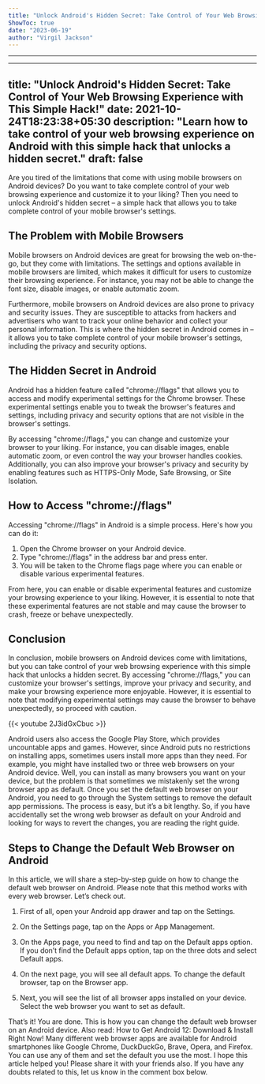```yaml
---
title: "Unlock Android's Hidden Secret: Take Control of Your Web Browsing Experience with This Simple Hack!"
ShowToc: true 
date: "2023-06-19"
author: "Virgil Jackson"
---
```

*****
---
title: "Unlock Android's Hidden Secret: Take Control of Your Web Browsing Experience with This Simple Hack!"
date: 2021-10-24T18:23:38+05:30
description: "Learn how to take control of your web browsing experience on Android with this simple hack that unlocks a hidden secret."
draft: false
---

Are you tired of the limitations that come with using mobile browsers on Android devices? Do you want to take complete control of your web browsing experience and customize it to your liking? Then you need to unlock Android's hidden secret – a simple hack that allows you to take complete control of your mobile browser's settings.

## The Problem with Mobile Browsers

Mobile browsers on Android devices are great for browsing the web on-the-go, but they come with limitations. The settings and options available in mobile browsers are limited, which makes it difficult for users to customize their browsing experience. For instance, you may not be able to change the font size, disable images, or enable automatic zoom.

Furthermore, mobile browsers on Android devices are also prone to privacy and security issues. They are susceptible to attacks from hackers and advertisers who want to track your online behavior and collect your personal information. This is where the hidden secret in Android comes in – it allows you to take complete control of your mobile browser's settings, including the privacy and security options.

## The Hidden Secret in Android

Android has a hidden feature called "chrome://flags" that allows you to access and modify experimental settings for the Chrome browser. These experimental settings enable you to tweak the browser's features and settings, including privacy and security options that are not visible in the browser's settings.

By accessing "chrome://flags," you can change and customize your browser to your liking. For instance, you can disable images, enable automatic zoom, or even control the way your browser handles cookies. Additionally, you can also improve your browser's privacy and security by enabling features such as HTTPS-Only Mode, Safe Browsing, or Site Isolation.

## How to Access "chrome://flags"

Accessing "chrome://flags" in Android is a simple process. Here's how you can do it:

1. Open the Chrome browser on your Android device.
2. Type "chrome://flags" in the address bar and press enter.
3. You will be taken to the Chrome flags page where you can enable or disable various experimental features.

From here, you can enable or disable experimental features and customize your browsing experience to your liking. However, it is essential to note that these experimental features are not stable and may cause the browser to crash, freeze or behave unexpectedly.

## Conclusion

In conclusion, mobile browsers on Android devices come with limitations, but you can take control of your web browsing experience with this simple hack that unlocks a hidden secret. By accessing "chrome://flags," you can customize your browser's settings, improve your privacy and security, and make your browsing experience more enjoyable. However, it is essential to note that modifying experimental settings may cause the browser to behave unexpectedly, so proceed with caution.

{{< youtube 2J3idGxCbuc >}} 



Android users also access the Google Play Store, which provides uncountable apps and games. However, since Android puts no restrictions on installing apps, sometimes users install more apps than they need.
For example, you might have installed two or three web browsers on your Android device. Well, you can install as many browsers you want on your device, but the problem is that sometimes we mistakenly set the wrong browser app as default.
Once you set the default web browser on your Android, you need to go through the System settings to remove the default app permissions. The process is easy, but it’s a bit lengthy. So, if you have accidentally set the wrong web browser as default on your Android and looking for ways to revert the changes, you are reading the right guide.

 
## Steps to Change the Default Web Browser on Android


In this article, we will share a step-by-step guide on how to change the default web browser on Android. Please note that this method works with every web browser. Let’s check out.
1. First of all, open your Android app drawer and tap on the Settings.

2. On the Settings page, tap on the Apps or App Management.

3. On the Apps page, you need to find and tap on the Default apps option. If you don’t find the Default apps option, tap on the three dots and select Default apps.

4. On the next page, you will see all default apps. To change the default browser, tap on the Browser app.

5. Next, you will see the list of all browser apps installed on your device. Select the web browser you want to set as default.

That’s it! You are done. This is how you can change the default web browser on an Android device.
Also read: How to Get Android 12: Download & Install Right Now!
Many different web browser apps are available for Android smartphones like Google Chrome, DuckDuckGo, Brave, Opera, and Firefox. You can use any of them and set the default you use the most. I hope this article helped you! Please share it with your friends also. If you have any doubts related to this, let us know in the comment box below.





